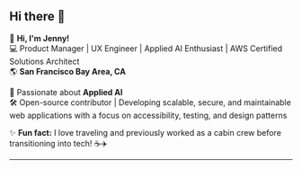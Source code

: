 ## Hi there 👋  

👋 **Hi, I'm Jenny!**  
💻 Product Manager | UX Engineer | Applied AI Enthusiast | AWS Certified Solutions Architect  
🌎 **San Francisco Bay Area, CA**  
  
📖 Passionate about **Applied AI**  
🛠️ Open-source contributor | Developing scalable, secure, and maintainable web applications with a focus on accessibility, testing, and design patterns 

✨ **Fun fact:** I love traveling and previously worked as a cabin crew before transitioning into tech! ☕✈️  

---

<!--
**jinyeong-park/jinyeong-park** is a ✨ _special_ ✨ repository because its `README.md` (this file) appears on your GitHub profile.

Here are some ideas to get you started:

- 🔭 I’m currently working on ...
- 🌱 I’m currently learning ...
- 👯 I’m looking to collaborate on ...
- 🤔 I’m looking for help with ...
- 💬 Ask me about ...
- 📫 How to reach me: ...
- 😄 Pronouns: ...
- ⚡ Fun fact: ...
-->
